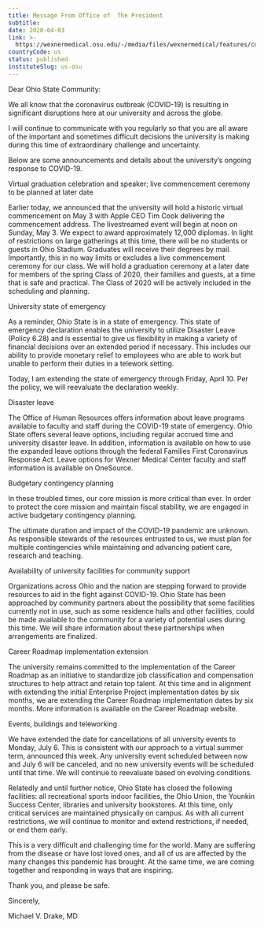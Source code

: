 ```yaml
---
title: Message From Office of  The President
subtitle: 
date: 2020-04-03
link: >-
  https://wexnermedical.osu.edu/-/media/files/wexnermedical/features/corona-virus-university-updates/covid19-update4320.pdf?la=en&hash=BE385B781C7B09332FE796DBDBD28C1FAC6742E7
countryCode: us
status: published
instituteSlug: us-osu
---
```

Dear Ohio State Community:

We all know that the coronavirus outbreak (COVID-19) is resulting in significant disruptions here at our university and across the globe.   

I will continue to communicate with you regularly so that you are all aware of the important and sometimes difficult decisions the university is making during this time of extraordinary challenge and uncertainty.   

Below are some announcements and details about the university’s ongoing response to COVID-19.   

Virtual graduation celebration and speaker; live commencement ceremony to be planned at later date   

Earlier today, we announced that the university will hold a historic virtual commencement on May 3 with Apple CEO Tim Cook delivering the commencement address. The livestreamed event will begin at noon on Sunday, May 3. We expect to award approximately 12,000 diplomas. In light of restrictions on large gatherings at this time, there will be no students or guests in Ohio Stadium. Graduates will receive their degrees by mail. Importantly, this in no way limits or excludes a live commencement ceremony for our class. We will hold a graduation ceremony at a later date for members of the spring Class of 2020, their families and guests, at a time that is safe and practical. The Class of 2020 will be actively included in the scheduling and planning.   

University state of emergency  

As a reminder, Ohio State is in a state of emergency. This state of emergency declaration enables the university to utilize Disaster Leave (Policy 6.28) and is essential to give us flexibility in making a variety of financial decisions over an extended period if necessary. This includes our ability to provide monetary relief to employees who are able to work but unable to perform their duties in a telework setting.   

Today, I am extending the state of emergency through Friday, April 10. Per the policy, we will reevaluate the declaration weekly.   

Disaster leave   

The Office of Human Resources offers information about leave programs available to faculty and staff during the COVID-19 state of emergency. Ohio State offers several leave options, including regular accrued time and university disaster leave. In addition, information is available on how to use the expanded leave options through the federal Families First Coronavirus Response Act. Leave options for Wexner Medical Center faculty and staff information is available on OneSource. 
   
Budgetary contingency planning  

In these troubled times, our core mission is more critical than ever. In order to protect the core mission and maintain fiscal stability, we are engaged in active budgetary contingency planning.   

The ultimate duration and impact of the COVID-19 pandemic are unknown. As responsible stewards of the resources entrusted to us, we must plan for multiple contingencies while maintaining and advancing patient care, research and teaching.   

Availability of university facilities for community support   

Organizations across Ohio and the nation are stepping forward to provide resources to aid in the fight against COVID-19. Ohio State has been approached by community partners about the possibility that some facilities currently not in use, such as some residence halls and other facilities, could be made available to the community for a variety of potential uses during this time. We will share information about these partnerships when arrangements are finalized. 
  
Career Roadmap implementation extension   

The university remains committed to the implementation of the Career Roadmap as an initiative to standardize job classification and compensation structures to help attract and retain top talent. At this time and in alignment with extending the initial Enterprise Project implementation dates by six months, we are extending the Career Roadmap implementation dates by six months. More information is available on the Career Roadmap website. 
  
Events, buildings and teleworking   

We have extended the date for cancellations of all university events to Monday, July 6. This is consistent with our approach to a virtual summer term, announced this week. Any university event scheduled between now and July 6 will be canceled, and no new university events will be scheduled until that time. We will continue to reevaluate based on evolving conditions.   

Relatedly and until further notice, Ohio State has closed the following facilities: all recreational sports indoor facilities, the Ohio Union, the Younkin Success Center, libraries and university bookstores. At this time, only critical services are maintained physically on campus. As with all current restrictions, we will continue to monitor and extend restrictions, if needed, or end them early.   

This is a very difficult and challenging time for the world. Many are suffering from the disease or have lost loved ones, and all of us are affected by the many changes this pandemic has brought. At the same time, we are coming together and responding in ways that are inspiring.   

Thank you, and please be safe.   

Sincerely,   

Michael V. Drake, MD  